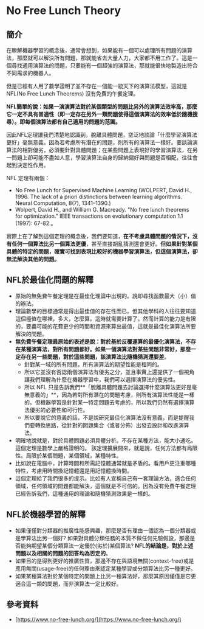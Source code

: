 # No Free Lunch Theory

## 簡介

在瞭解機器學習的概念後，通常會想到，如果能有一個可以處理所有問題的演算法，那麼就可以解決所有問題，那就能省去大量人力，大家都不用工作了。這是一個尋找通用演算法的問題，只要能有一個超強的演算法，那就能很快地製造出符合不同需求的機器人。

但是已經有人用了數學證明了並不存在一個能一統天下的演算法模型，這就是 NFL\(No Free Lunch Theorems\) 沒有免費的午餐定理。

**NFL簡單的說：如果一演演算法對於某個類型的問題比另外的演算法效率高，那麼它一定不具有普適性（即一定存在另外一類問題使得這個演算法的效率低於隨機搜尋）。即每個演算法都有自己適用的問題的范圍。**

因此NFL定理讓我們清楚地認識到，脫離具體問題，空泛地談論「什麼學習演算法更好」毫無意義，因為若考慮所有潛在的問題，則所有的演算法一樣好。要談論演算法的相對優劣，必須要針對具體問題；在某些問題上表現好的學習演算法，在另一問題上卻可能不盡如人意，學習演算法自身的歸納偏好與問題是否相配，往往會起到決定性作用。

NFL 定理有兩個：

* No Free Lunch for Supervised Machine Learning \(WOLPERT, David H., 1996. The lack of a priori distinctions between learning algorithms. Neural Computation, 8\(7\), 1341–1390.\)
* Wolpert, David H., and William G. Macready. "No free lunch theorems for optimization." IEEE transactions on evolutionary computation 1.1 \(1997\): 67-82.。

實際上在了解到這個定理的概念後，我們要知道，**在不考慮具體問題的情況下，沒有任何一個算法比另一個算法更優**，甚至直接胡亂猜測還會更好。**但如果針對某個具體的特定的問題，確實可找到表現比較好的機器學習演算法，但這個演算法，卻無法解決其他的問題。**

## NFL於最佳化問題的解釋

* 原始的無免費午餐定理是在最佳化理論中出現的。說即尋找函數最大（小）值的辦法。
* 理論數學的目標通常是得出最佳值的存在性而已。但其他學科的人往往要知道這個極值在哪裡，多大，怎麼算。這時就需要計算了。然而計算的能力是有限的，要盡可能的花費更少的時間和資源來算出最值，這就是最佳化演算法所要解決的問題。
* **無免費午餐定理最原始的表述是說：對於基於反覆運算的最優化演算法，不存在某種演算法，對所有問題都好。如果一個演算法對某些問題非常好，那麼一定存在另一些問題，對於這些問題，該演算法比隨機猜測還要差**。
  * 針對某一域的所有問題，所有演算法的期望性能是相同的。
  * 所以它並沒有否認兩個演算法有優劣之分，並且事實上還提供了一個視角讓我們理解為什麼在機器學習中，我們可以選擇演算法的優劣性。 
  * 所以 NFL 只是告訴我們**「脫離具體問題去討論選擇什麼演算法更好是毫無意義的」**，因為若對所有潛在的問題考慮，則所有演算法性能是一樣的。但機器學習是針對某一特定問題去考慮的，所以我們仍然有選擇演算法優劣的必要性和可行性。
  * 所以要說它的意義的話，不是說研究最佳化演算法沒有意義，而是提醒我們要轉換思路，從針對的問題集合（或者分佈）出發去設計和改進演算法。
* 明確地說就是，對於具體問題必須具體分析。不存在某種方法，能大小通吃。這個定理是數學上嚴格證明的。  該定理擴展開來，就是說，任何方法都有局限性。局限於某個問題，某個領域，某種特性。
* 比如說在電腦中，計算時間和所需記憶體通常就是矛盾的。看用戶更注重哪種特性，考慮用時間換記憶體還是用記憶體換時間。
* 這個定理給了我們很多的提示。比如有人宣稱自己有一套理論方法，適合任何領域，任何領域的問題都能解決，這個就是不可信的。因為沒有免費午餐定理已經告訴我們，這種通用的理論和隨機猜測效果是一樣的。

## NFL於機器學習的解釋

* 如果僅僅對分類器的推廣性能感興趣，那麼是否有理由一個認為一個分類器或是學算法比另一個好?  如果對具體分類任務的本質不做任何先驗假設，那邊是否能夠期望某個分類算法一定優於\(劣於\)某個算法?   **NFL的結論是，對於上述問題以及相關的問題的回答均為否定的**。
* 如果目的是得到更好的推廣性質，那邊不存在與語境無關\(context-free\)或是應用無關\(usage-free\)的任何理由來認定某種學習或分類算法比另一種更好。
* 如果某種算法對於某個特定的問題上比另一種算法好，那麼其原因僅僅是它更適合這一類的問題，而非演算法一定比較好。

## 參考資料

* [https://www.no-free-lunch.org/](https://www.no-free-lunch.org/)




